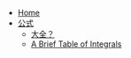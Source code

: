 - [Home](/)
- [公式](/Formula/)
  - [大全？](/Formula/formula.md)
  - [A Brief Table of Integrals](/Formula/A-Brief-Table-of-Integrals.md)
